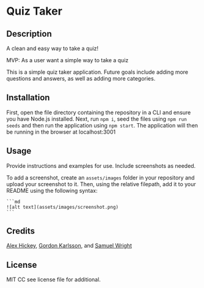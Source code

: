 # Quiz Taker

## Description

A clean and easy way to take a quiz!

MVP: As a user want a simple way to take a quiz

This is a simple quiz taker application. Future goals include adding more questions and answers, as well as adding more categories.

## Installation

First, open the file directory containing the repository in a CLI and ensure you have Node.js installed. Next, run 
`npm i`, seed the files using 
`npm run seeds` and then run the application using `npm start`. The application will then be running in the browser at localhost:3001


## Usage

Provide instructions and examples for use. Include screenshots as needed.

To add a screenshot, create an `assets/images` folder in your repository and upload your screenshot to it. Then, using the relative filepath, add it to your README using the following syntax:

    ```md
    ![alt text](assets/images/screenshot.png)
    ```

## Credits

[Alex Hickey](https://github.com/Axelpanic), [Gordon Karlsson](https://github.com/gpkarlsson), and [Samuel Wright](https://github.com/Samwright33)


## License

MIT CC see license file for additional.
